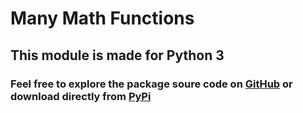 # Many Math Functions

## This module is made for Python 3

### Feel free to explore the package soure code on [GitHub][1] or download directly from [PyPi][2]

[1]: https://github.com/TheOnlyWalrus/manymathfunctions
[2]: https://pypi.org